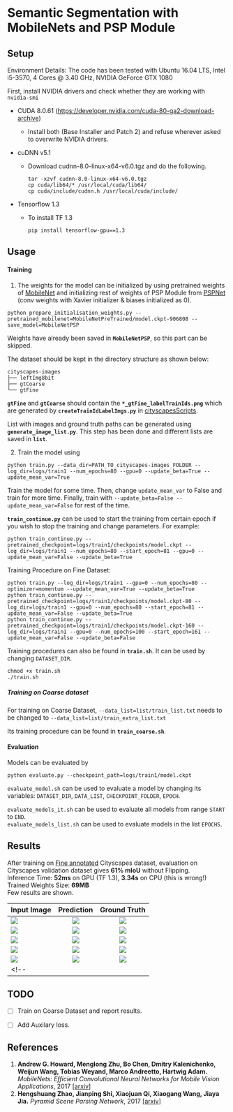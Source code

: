 # Semantic Segmentation with MobileNets and PSP Module

## Setup
Environment Details:
The code has been tested with Ubuntu 16.04 LTS, Intel i5-3570, 4 Cores @ 3.40 GHz, NVIDIA GeForce GTX 1080

First, install NVIDIA drivers and check whether they are working with `nvidia-smi`

-  CUDA 8.0.61 (https://developer.nvidia.com/cuda-80-ga2-download-archive)
    - Install both (Base Installer and Patch 2) and refuse wherever asked to overwrite NVIDIA drivers.

- cuDNN v5.1
    - Download cudnn-8.0-linux-x64-v6.0.tgz and do the following.
        ```shell
        tar -xzvf cudnn-8.0-linux-x64-v6.0.tgz
        cp cuda/lib64/* /usr/local/cuda/lib64/
        cp cuda/include/cudnn.h /usr/local/cuda/include/
        ```

- Tensorflow 1.3
    - To install TF 1.3
        ```shell
        pip install tensorflow-gpu==1.3
        ```

## Usage

#### Training

1. The weights for the model can be initialized by using pretrained weights of [MobileNet](https://github.com/Zehaos/MobileNet) and initializing rest of weights of PSP Module from [PSPNet](https://github.com/hszhao/PSPNet) (conv weights with Xavier initializer & biases initialized as 0).
```
python prepare_initialisation_weights.py --pretrained_mobilenet=MobileNetPreTrained/model.ckpt-906808 --save_model=MobileNetPSP
```
Weights have already been saved in **`MobileNetPSP`**, so this part can be skipped.

The dataset should be kept in the directory structure as shown below:
```
cityscapes-images
├── leftImg8bit
├── gtCoarse
└── gtFine
```
**`gtFine`** and **`gtCoarse`** should contain the **`*_gtFine_labelTrainIds.png`** which are generated by **`createTrainIdLabelImgs.py`** in [cityscapesScripts](https://github.com/mcordts/cityscapesScripts).

List with images and ground truth paths can be generated using **`generate_image_list.py`**. This step has been done and different lists are saved in **`list`**.

2. Train the model using
```
python train.py --data_dir=PATH_TO_cityscapes-images_FOLDER --log_dir=logs/train1 --num_epochs=80 --gpu=0 --update_beta=True --update_mean_var=True
```
Train the model for some time. Then, change `update_mean_var` to False and train for more time. Finally, train with `--update_beta=False --update_mean_var=False` for rest of the time.

**`train_continue.py`** can be used to start the training from certain epoch if you wish to stop the training and change parameters. For example:
```
python train_continue.py --pretrained_checkpoint=logs/train1/checkpoints/model.ckpt --log_dir=logs/train1 --num_epochs=80 --start_epoch=81 --gpu=0 --update_mean_var=False --update_beta=True
```

Training Procedure on Fine Dataset:
```
python train.py --log_dir=logs/train1 --gpu=0 --num_epochs=80 --optimizer=momentum --update_mean_var=True --update_beta=True
python train_continue.py --pretrained_checkpoint=logs/train1/checkpoints/model.ckpt-80 --log_dir=logs/train1 --gpu=0 --num_epochs=80 --start_epoch=81 --update_mean_var=False --update_beta=True
python train_continue.py --pretrained_checkpoint=logs/train1/checkpoints/model.ckpt-160 --log_dir=logs/train1 --gpu=0 --num_epochs=100 --start_epoch=161 --update_mean_var=False --update_beta=False
```

Training procedures can also be found in **`train.sh`**. It can be used by changing `DATASET_DIR`.
```
chmod +x train.sh
./train.sh
```

##### Training on Coarse dataset
For training on Coarse Dataset, `--data_list=list/train_list.txt` needs to be changed to `--data_list=list/train_extra_list.txt`

Its training procedure can be found in **`train_coarse.sh`**.

#### Evaluation
Models can be evaluated by
```
python evaluate.py --checkpoint_path=logs/train1/model.ckpt
```

`evaluate_model.sh` can be used to evaluate a model by changing its variables: `DATASET_DIR`, `DATA_LIST`, `CHECKPOINT_FOLDER`, `EPOCH`.

`evaluate_models_it.sh` can be used to evaluate all models from range `START` to `END`.  
`evaluate_models_list.sh` can be used to evaluate models in the list `EPOCHS`.

## Results


After training on [Fine annotated](https://www.cityscapes-dataset.com/examples/#fine-annotations) Cityscapes dataset, evaluation on Cityscapes validation dataset gives **61% mIoU** without Flipping.  
Inference Time: **52ms** on GPU (TF 1.3), **3.34s** on CPU (this is wrong!)  
Trained Weights Size: **69MB**  
Few results are shown.

| Input Image | Prediction | Ground Truth |
|--------|:---------:|:---------:|
| ![](https://github.com/interritus1996/mobilenet_psp/blob/master/results/1_im.png) | ![](https://github.com/interritus1996/mobilenet_psp/blob/master/results/1_pred.png) | ![](https://github.com/interritus1996/mobilenet_psp/blob/master/results/1_gt.png) |
| ![](https://github.com/interritus1996/mobilenet_psp/blob/master/results/4_im.png) | ![](https://github.com/interritus1996/mobilenet_psp/blob/master/results/4_pred.png) | ![](https://github.com/interritus1996/mobilenet_psp/blob/master/results/4_gt.png) |
| ![](https://github.com/interritus1996/mobilenet_psp/blob/master/results/6_im.png) | ![](https://github.com/interritus1996/mobilenet_psp/blob/master/results/6_pred.png) | ![](https://github.com/interritus1996/mobilenet_psp/blob/master/results/6_gt.png) |
| ![](https://github.com/interritus1996/mobilenet_psp/blob/master/results/7_im.png) | ![](https://github.com/interritus1996/mobilenet_psp/blob/master/results/7_pred.png) | ![](https://github.com/interritus1996/mobilenet_psp/blob/master/results/7_gt.png) |
| ![](https://github.com/interritus1996/mobilenet_psp/blob/master/results/8_im.png) | ![](https://github.com/interritus1996/mobilenet_psp/blob/master/results/8_pred.png) | ![](https://github.com/interritus1996/mobilenet_psp/blob/master/results/8_gt.png) |
<!-- | ![]() | ![]() | ![]() | -->


## TODO
- [ ] Train on Coarse Dataset and report results.
- [ ] Add Auxilary loss.



## References

1. **Andrew G. Howard, Menglong Zhu, Bo Chen, Dmitry Kalenichenko, Weijun Wang, Tobias Weyand, Marco Andreetto, Hartwig Adam.** _MobileNets: Efficient Convolutional Neural Networks for Mobile Vision Applications_, 2017 [[arxiv][1]]
1. **Hengshuang Zhao, Jianping Shi, Xiaojuan Qi, Xiaogang Wang, Jiaya Jia.** _Pyramid Scene Parsing Network_, 2017 [[arxiv][2]]

[1]: https://arxiv.org/abs/1704.04861
[2]: https://arxiv.org/abs/1612.01105
